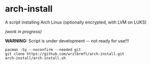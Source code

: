 # arch-install
A script installing Arch Linux (optionally encrypted, with LVM on LUKS)

*(work in progress)*

**WARNING:** Script is under development -- not ready for use!!!

```
pacman -Sy --noconfirm --needed git
git clone https://github.com/wrzlbrmft/arch-install.git
arch-install/arch-install.sh
```
